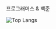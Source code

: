 프로그래머스 & 백준

![Top Langs](https://github-readme-stats.vercel.app/api/top-langs/?username=O-Damnpr&layout=compact)
